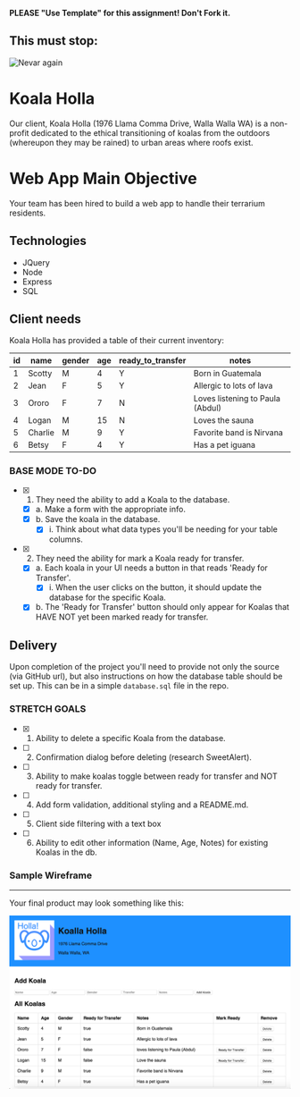 **PLEASE "Use Template" for this assignment! Don't Fork it.**

This must stop:
---------------
![Nevar again](https://i.makeagif.com/media/8-22-2014/GO_DT4.gif)


Koala Holla
===========

Our client, Koala Holla (1976 Llama Comma Drive, Walla Walla WA) is a non-profit dedicated to the ethical transitioning of koalas from the outdoors (whereupon they may be rained) to urban areas where roofs exist. 

# Web App Main Objective 
Your team has been hired to build a web app to handle their terrarium residents.

Technologies
------------
* JQuery
* Node
* Express
* SQL

Client needs
------------
Koala Holla has provided a table of their current inventory:

| id | name    | gender | age | ready_to_transfer| notes                            |
|----|---------|--------|-----|------------------|----------------------------------|
| 1  | Scotty  | M      | 4   | Y                | Born in Guatemala                |
| 2  | Jean    | F      | 5   | Y                | Allergic to lots of lava         |
| 3  | Ororo   | F      | 7   | N                | Loves listening to Paula (Abdul) |
| 4  | Logan   | M      | 15  | N                | Loves the sauna                  |
| 5  | Charlie | M      | 9   | Y                | Favorite band is Nirvana         |
| 6  | Betsy   | F      | 4   | Y                | Has a pet iguana                 |

### BASE MODE TO-DO
- [x] 1. They need the ability to add a Koala to the database. 
    - [x] a. Make a form with the appropriate info. 
    - [x] b. Save the koala in the database. 
        - [x] i. Think about what data types you'll be needing for your table columns.  

- [x] 2. They need the ability for mark a Koala ready for transfer. 
    - [x] a. Each koala in your UI needs a button in that reads 'Ready for Transfer'. 
        - [x] i. When the user clicks on the button, it should update the database for the specific Koala. 
    - [x] b. The 'Ready for Transfer' button should only appear for Koalas that HAVE NOT yet been marked   ready for transfer.

Delivery
--------
Upon completion of the project you'll need to provide not only the source (via GitHub url), but also instructions on how the database table should be set up. This can be in a simple `database.sql` file in the repo.

### STRETCH GOALS

- [x] 1. Ability to delete a specific Koala from the database.  
- [ ] 2. Confirmation dialog before deleting (research SweetAlert).
- [ ] 3. Ability to make koalas toggle between ready for transfer and NOT ready for transfer.
- [ ] 4. Add form validation, additional styling and a README.md.
- [ ] 5. Client side filtering with a text box
- [ ] 6. Ability to edit other information (Name, Age, Notes) for existing Koalas in the db.



### Sample Wireframe
--------
Your final product may look something like this:

![sample](sample.png)
